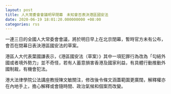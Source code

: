 ```yaml
---
layout: post
title: 人大常委會會議明早閉幕　未知會否表決港區國安法
date: 2020-06-19 18:01:20.000000000 +08:00
categories: rss
---
```


一連三日的全國人大常委會會議，將於明日早上在北京閉幕，暫時官方未有公布，會否在閉幕日表決港區國安法的草案。

港區人大代表葉國謙表示，《港區國安法（草案）》其中一項犯罪行為改為「勾結外國或者境外勢力」並不奇怪，若有人蓄意損害香港及國家利益，有具體行動推動外國制裁，有機會犯法。

港大法律學院公法講座教授陳文敏關注，修改後令條文涵蓋範圍更廣闊，解釋權亦在內地手上，擔心解釋或會隨時間、政治氣候和個案而改變。
